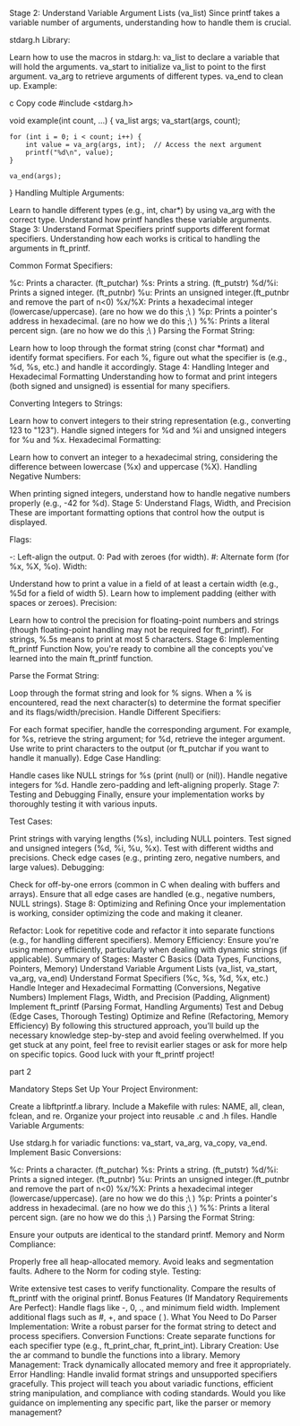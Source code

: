 Stage 2: Understand Variable Argument Lists (va_list)
Since printf takes a variable number of arguments, understanding how to handle them is crucial.

stdarg.h Library:

Learn how to use the macros in stdarg.h:
va_list to declare a variable that will hold the arguments.
va_start to initialize va_list to point to the first argument.
va_arg to retrieve arguments of different types.
va_end to clean up.
Example:

c
Copy code
#include <stdarg.h>

void example(int count, ...) {
    va_list args;
    va_start(args, count);

    for (int i = 0; i < count; i++) {
        int value = va_arg(args, int);  // Access the next argument
        printf("%d\n", value);
    }

    va_end(args);
}
Handling Multiple Arguments:

Learn to handle different types (e.g., int, char*) by using va_arg with the correct type.
Understand how printf handles these variable arguments.
Stage 3: Understand Format Specifiers
printf supports different format specifiers. Understanding how each works is critical to handling the arguments in ft_printf.

Common Format Specifiers:

%c: Prints a character. (ft_putchar)
%s: Prints a string. (ft_putstr)
%d/%i: Prints a signed integer. (ft_putnbr)
%u: Prints an unsigned integer.(ft_putnbr and remove the part of n<0)
%x/%X: Prints a hexadecimal integer (lowercase/uppercase). (are no how we do this ;\ ) 
%p: Prints a pointer's address in hexadecimal. (are no how we do this ;\ )
%%: Prints a literal percent sign. (are no how we do this ;\ )
Parsing the Format String:

Learn how to loop through the format string (const char *format) and identify format specifiers.
For each %, figure out what the specifier is (e.g., %d, %s, etc.) and handle it accordingly.
Stage 4: Handling Integer and Hexadecimal Formatting
Understanding how to format and print integers (both signed and unsigned) is essential for many specifiers.

Converting Integers to Strings:

Learn how to convert integers to their string representation (e.g., converting 123 to "123").
Handle signed integers for %d and %i and unsigned integers for %u and %x.
Hexadecimal Formatting:

Learn how to convert an integer to a hexadecimal string, considering the difference between lowercase (%x) and uppercase (%X).
Handling Negative Numbers:

When printing signed integers, understand how to handle negative numbers properly (e.g., -42 for %d).
Stage 5: Understand Flags, Width, and Precision
These are important formatting options that control how the output is displayed.

Flags:

-: Left-align the output.
0: Pad with zeroes (for width).
#: Alternate form (for %x, %X, %o).
Width:

Understand how to print a value in a field of at least a certain width (e.g., %5d for a field of width 5).
Learn how to implement padding (either with spaces or zeroes).
Precision:

Learn how to control the precision for floating-point numbers and strings (though floating-point handling may not be required for ft_printf).
For strings, %.5s means to print at most 5 characters.
Stage 6: Implementing ft_printf Function
Now, you're ready to combine all the concepts you've learned into the main ft_printf function.

Parse the Format String:

Loop through the format string and look for % signs.
When a % is encountered, read the next character(s) to determine the format specifier and its flags/width/precision.
Handle Different Specifiers:

For each format specifier, handle the corresponding argument. For example, for %s, retrieve the string argument; for %d, retrieve the integer argument.
Use write to print characters to the output (or ft_putchar if you want to handle it manually).
Edge Case Handling:

Handle cases like NULL strings for %s (print (null) or (nil)).
Handle negative integers for %d.
Handle zero-padding and left-aligning properly.
Stage 7: Testing and Debugging
Finally, ensure your implementation works by thoroughly testing it with various inputs.

Test Cases:

Print strings with varying lengths (%s), including NULL pointers.
Test signed and unsigned integers (%d, %i, %u, %x).
Test with different widths and precisions.
Check edge cases (e.g., printing zero, negative numbers, and large values).
Debugging:

Check for off-by-one errors (common in C when dealing with buffers and arrays).
Ensure that all edge cases are handled (e.g., negative numbers, NULL strings).
Stage 8: Optimizing and Refining
Once your implementation is working, consider optimizing the code and making it cleaner.

Refactor:
Look for repetitive code and refactor it into separate functions (e.g., for handling different specifiers).
Memory Efficiency:
Ensure you're using memory efficiently, particularly when dealing with dynamic strings (if applicable).
Summary of Stages:
Master C Basics (Data Types, Functions, Pointers, Memory)
Understand Variable Argument Lists (va_list, va_start, va_arg, va_end)
Understand Format Specifiers (%c, %s, %d, %x, etc.)
Handle Integer and Hexadecimal Formatting (Conversions, Negative Numbers)
Implement Flags, Width, and Precision (Padding, Alignment)
Implement ft_printf (Parsing Format, Handling Arguments)
Test and Debug (Edge Cases, Thorough Testing)
Optimize and Refine (Refactoring, Memory Efficiency)
By following this structured approach, you’ll build up the necessary knowledge step-by-step and avoid feeling overwhelmed. If you get stuck at any point, feel free to revisit earlier stages or ask for more help on specific topics. Good luck with your ft_printf project!



part 2



Mandatory Steps
Set Up Your Project Environment:

Create a libftprintf.a library.
Include a Makefile with rules: NAME, all, clean, fclean, and re.
Organize your project into reusable .c and .h files.
Handle Variable Arguments:

Use stdarg.h for variadic functions:
va_start, va_arg, va_copy, va_end.
Implement Basic Conversions:

%c: Prints a character. (ft_putchar)
%s: Prints a string. (ft_putstr)
%d/%i: Prints a signed integer. (ft_putnbr)
%u: Prints an unsigned integer.(ft_putnbr and remove the part of n<0)
%x/%X: Prints a hexadecimal integer (lowercase/uppercase). (are no how we do this ;\ ) 
%p: Prints a pointer's address in hexadecimal. (are no how we do this ;\ )
%%: Prints a literal percent sign. (are no how we do this ;\ )
Parsing the Format String:

Ensure your outputs are identical to the standard printf.
Memory and Norm Compliance:

Properly free all heap-allocated memory.
Avoid leaks and segmentation faults.
Adhere to the Norm for coding style.
Testing:

Write extensive test cases to verify functionality.
Compare the results of ft_printf with the original printf.
Bonus Features (If Mandatory Requirements Are Perfect):
Handle flags like -, 0, ., and minimum field width.
Implement additional flags such as #, +, and space ( ).
What You Need to Do
Parser Implementation:
Write a robust parser for the format string to detect and process specifiers.
Conversion Functions:
Create separate functions for each specifier type (e.g., ft_print_char, ft_print_int).
Library Creation:
Use the ar command to bundle the functions into a library.
Memory Management:
Track dynamically allocated memory and free it appropriately.
Error Handling:
Handle invalid format strings and unsupported specifiers gracefully.
This project will teach you about variadic functions, efficient string manipulation, and compliance with coding standards. Would you like guidance on implementing any specific part, like the parser or memory management?